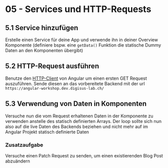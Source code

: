 # 05 - Services und HTTP-Requests

## 5.1 Service hinzufügen

Erstelle einen Service für deine App und verwende ihn in deiner Overview Komponente (definiere bspw. eine `getData()` Funktion die statische Dummy Daten an den Komponenten übergibt)

## 5.2 HTTP-Request ausführen

Benutze den [HTTP-Client](https://angular.io/api/common/http/HttpClient#usage-notes) von Angular um einen ersten GET Request auszuführen. Sende diesen an das vorbereitete Backend mit der url `https://angular-workshop.dev.digisus-lab.ch/`

## 5.3 Verwendung von Daten in Komponenten

Versuche nun die vom Request erhaltenen Daten in der Komponente zu verwenden anstelle des statisch definierten Arrays. Der loop sollte sich nun also auf die live Daten des Backends beziehen und nicht mehr auf im Angular Projekt statisch definierte Daten

### Zusatzaufgabe

Versuche einen Patch Request zu senden, um einen existierenden Blog Post abzuändern

